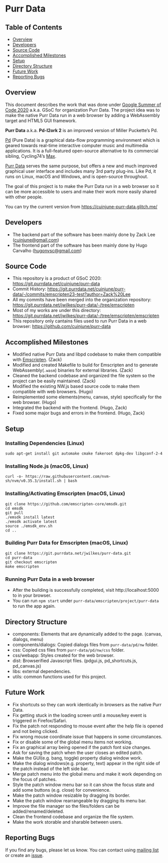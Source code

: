 # Purr Data

## Table of Contents
- [Overview](#overview)
- [Developers](#developers)
- [Source Code](#source-code)
- [Accomplished Milestones](#accomplished-milestones)
- [Setup](#setup)
- [Directory Structure](#directory-structure)
- [Future Work](#future-work)
- [Reporting Bugs](#reporting-bugs)

## Overview
This document describes the work that was done under [Google Summer of Code 2020](https://summerofcode.withgoogle.com/) a.k.a. GSoC for organization Purr Data. The project idea was to make the native Purr Data run in a web browser by adding a WebAssembly target and HTML5 GUI framework.

**Purr Data** a.k.a. **Pd-l2ork 2** is an improved version of Miller Puckette’s Pd.

[Pd](https://puredata.info/) (Pure Data) is a graphical data-flow programming environment which is geared towards real-time interactive computer music and multimedia applications. It is a full-featured open-source alternative to its commercial sibling, Cycling74’s [Max](https://cycling74.com/products/max-features).

[Purr Data](https://agraef.github.io/purr-data/) serves the same purpose, but offers a new and much improved graphical user interface and includes many 3rd party plug-ins. Like Pd, it runs on Linux, macOS and Windows, and is open-source throughout.

The goal of this project is to make the Purr Data run in a web browser so it can be more accessible to users and make their work more easily shared with other people.

You can try the current version from https://cuinjune-purr-data.glitch.me/

## Developers
- The backend part of the software has been mainly done by Zack Lee (cuinjune@gmail.com)
- The frontend part of the software has been mainly done by Hugo Carvalho (hugonvsc@gmail.com)

## Source Code
- This repository is a product of GSoC 2020: https://git.purrdata.net/cuinjune/purr-data
- Commit History: https://git.purrdata.net/cuinjune/purr-data/-/commits/emscripten23-test?author=Zack%20Lee
- All my commits have been merged into the organization repository: https://git.purrdata.net/jwilkes/purr-data/-/tree/emscripten
- Most of my works are under this directory: https://git.purrdata.net/jwilkes/purr-data/-/tree/emscripten/emscripten
- This repository only cantains files used to run Purr Data in a web browser: https://github.com/cuinjune/purr-data

## Accomplished Milestones
- Modified native Purr Data and libpd codebase to make them compatible with [Emscripten](https://emscripten.org/). (Zack)
- Modified and created Makefile to build for Emscripten and to generate WebAssembly(`.wasm`) binaries for external libraries. (Zack)
- Cleaned the backend codebase and organized the file system so the project can be easily maintained. (Zack)
- Modified the existing NW.js based source code to make them compatible with web browsers. (Hugo)
- Reimplemented some elements(menu, canvas, style) specifically for the web browser. (Hugo)
- Integrated the backend with the frontend. (Hugo, Zack)
- Fixed some major bugs and errors in the frontend. (Hugo, Zack)

## Setup

### Installing Dependencies (Linux)
```
sudo apt-get install git automake cmake fakeroot dpkg-dev libgconf-2-4
```

### Installing Node.js (macOS, Linux)
```
curl -o- https://raw.githubusercontent.com/nvm-sh/nvm/v0.35.3/install.sh | bash
```

### Installing/Activating Emscripten (macOS, Linux)
```
git clone https://github.com/emscripten-core/emsdk.git
cd emsdk
git pull
./emsdk install latest
./emsdk activate latest
source ./emsdk_env.sh
cd ..
```

### Building Purr Data for Emscripten (macOS, Linux)
```
git clone https://git.purrdata.net/jwilkes/purr-data.git
cd purr-data
git checkout emscripten
make emscripten
```

### Running Purr Data in a web browser
- After the building is successfully completed, visit http://localhost:5000 to in your browser.
- You can run `npm start` under `purr-data/emscripten/project/purr-data` to run the app again.

## Directory Structure
- components: Elements that are dynamically added to the page. (canvas, dialogs, menu)
- components/dialogs: Copied dialogs files from `purr-data/pd/nw` folder.
- css: Copied css files from `purr-data/pd/nw/css` folder.
- css/webapp: Styles created for the web browser.
- dist: Browserified Javascript files. (pdgui.js, pd_shortcuts.js, pd_canvas.js)
- libs: external dependencies.
- utils: common functions used for this project.

## Future Work
- Fix shortcuts so they can work identically in browsers as the native Purr Data.
- Fix getting stuck in the loading screen until a mouse/key event is triggered in Firefox/Safari.
- Fix the patch not responding to mouse event after the help file is opened and not being clicked.
- Fix wrong mouse coordinate issue that happens in some circumstances.
- Fix or disable some of the global menu items not working.
- Fix an graphical array being opened if the patch font size changes. 
- Ask for saving the patch when the user closes an edited patch.
- Make the GUI(e.g. bang, toggle) property dialog window work.
- Make the dialog windows(e.g. property, text) appear in the right side of the patch instead of the left side bar.
- Merge patch menu into the global menu and make it work depending on the focus of patches.
- Style the patch window menu bar so it can show the focus state and add some buttons (e.g. close) for convenience.
- Make the patch window resizable by dragging its border.
- Make the patch window rearrangeable by dragging its menu bar.
- Improve the file manager so the files/folders can be added/renamed/deleted.
- Clean the frontend codebase and organize the file system.
- Make the work storable and sharable between users.

## Reporting Bugs
If you find any bugs, please let us know. You can contact using [mailing list](http://disis.music.vt.edu/listinfo/l2ork-dev) or create an [issue](https://git.purrdata.net/jwilkes/purr-data/-/issues).
